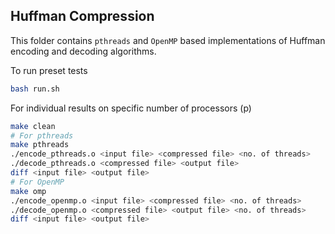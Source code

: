 ## Huffman Compression
This folder contains `pthreads` and `OpenMP` based implementations of Huffman encoding and decoding algorithms.

To run preset tests
```bash
bash run.sh
```

For individual results on specific number of processors (p)
```bash
make clean
# For pthreads
make pthreads
./encode_pthreads.o <input file> <compressed file> <no. of threads>
./decode_pthreads.o <compressed file> <output file>
diff <input file> <output file>
# For OpenMP
make omp
./encode_openmp.o <input file> <compressed file> <no. of threads>
./decode_openmp.o <compressed file> <output file> <no. of threads>
diff <input file> <output file>
```

